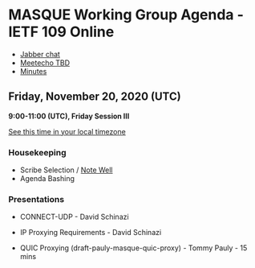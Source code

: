 # MASQUE Working Group Agenda - IETF 109 Online

* [Jabber chat](xmpp:masque@jabber.ietf.org?join)
* [Meetecho TBD](https://meetings.conf.meetecho.com/ietf109/?group=masque&short=&item=1)
* [Minutes](https://codimd.ietf.org/notes-ietf-109-masque)


## Friday, November 20, 2020 (UTC)
**9:00-11:00 (UTC), Friday Session III**

[See this time in your local timezone](https://www.timeanddate.com/worldclock/fixedtime.html?msg=MASQUE+-+IETF+109&iso=20201120T09&p1=1440&ah=2)

### Housekeeping

* Scribe Selection / [Note Well](https://www.ietf.org/about/note-well.html)
* Agenda Bashing

### Presentations

* CONNECT-UDP - David Schinazi
* IP Proxying Requirements - David Schinazi

* QUIC Proxying (draft-pauly-masque-quic-proxy) - Tommy Pauly - 15 mins

